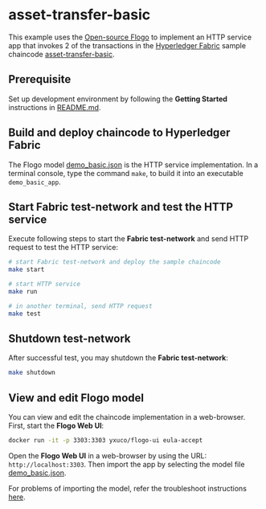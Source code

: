 # asset-transfer-basic

This example uses the [Open-source Flogo](http://www.flogo.io/) to implement an HTTP service app that invokes 2 of the transactions in the [Hyperledger Fabric](https://www.hyperledger.org/projects/fabric) sample chaincode [asset-transfer-basic](https://github.com/hyperledger/fabric-samples/tree/master/asset-transfer-basic).

## Prerequisite

Set up development environment by following the **Getting Started** instructions in [README.md](../../README.md).

## Build and deploy chaincode to Hyperledger Fabric

The Flogo model [demo_basic.json](./demo_basic.json) is the HTTP service implementation. In a terminal console, type the command `make`, to build it into an executable `demo_basic_app`.

## Start Fabric test-network and test the HTTP service

Execute following steps to start the **Fabric test-network** and send HTTP request to test the HTTP service:

```bash
# start Fabric test-network and deploy the sample chaincode
make start

# start HTTP service
make run

# in another terminal, send HTTP request
make test
```

## Shutdown test-network

After successful test, you may shutdown the **Fabric test-network**:

```bash
make shutdown
```

## View and edit Flogo model

You can view and edit the chaincode implementation in a web-browser. First, start the **Flogo Web UI**:

```bash
docker run -it -p 3303:3303 yxuco/flogo-ui eula-accept
```

Open the **Flogo Web UI** in a web-browser by using the URL: `http://localhost:3303`. Then import the app by selecting the model file [demo_basic.json](./demo_basic.json).

For problems of importing the model, refer the troubleshoot instructions [here](../../README.md).
